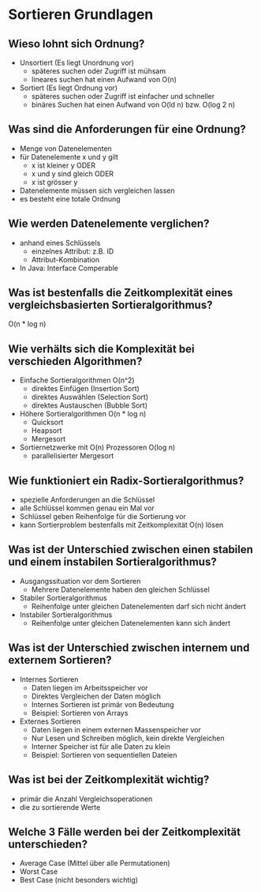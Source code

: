 # Sortieren Grundlagen

## Wieso lohnt sich Ordnung?
* Unsortiert (Es liegt Unordnung vor)
    * späteres suchen oder Zugriff ist mühsam
    * lineares suchen hat einen Aufwand von O(n)
* Sortiert (Es liegt Ordnung vor)
    * späteres suchen oder Zugriff ist einfacher und schneller
    * binäres Suchen hat einen Aufwand von O(ld n) bzw. O(log 2 n)

## Was sind die Anforderungen für eine Ordnung?
* Menge von Datenelementen
* für Datenelemente x und y gilt
    * x ist kleiner y ODER
    * x und y sind gleich ODER
    * x ist grösser y
* Datenelemente müssen sich vergleichen lassen
* es besteht eine totale Ordnung

## Wie werden Datenelemente verglichen?
* anhand eines Schlüssels
    * einzelnes Attribut: z.B. ID
    * Attribut-Kombination
* In Java: Interface Comperable

## Was ist bestenfalls die Zeitkomplexität eines vergleichsbasierten Sortieralgorithmus?
O(n * log n)

## Wie verhälts sich die Komplexität bei verschieden Algorithmen?
* Einfache Sortieralgorithmen O(n^2)
    * direktes Einfügen (Insertion Sort)
    * direktes Auswählen (Selection Sort)
    * direktes Austauschen (Bubble Sort)
* Höhere Sortieralgorithmen O(n * log n)
    * Quicksort
    * Heapsort
    * Mergesort
* Sortiernetzwerke mit O(n) Prozessoren O(log n)
    * parallelisierter Mergesort
 
## Wie funktioniert ein Radix-Sortieralgorithmus?
* spezielle Anforderungen an die Schlüssel
* alle Schlüssel kommen genau ein Mal vor
* Schlüssel geben Reihenfolge für die Sortierung vor
* kann Sortierproblem bestenfalls mit Zeitkomplexität O(n) lösen

## Was ist der Unterschied zwischen einen stabilen und einem instabilen Sortieralgorithmus?
* Ausgangssituation vor dem Sortieren
    * Mehrere Datenelemente haben den gleichen Schlüssel
* Stabiler Sortieralgorithmus
    * Reihenfolge unter gleichen Datenelementen darf sich nicht ändert
* Instabiler Sortieralgorithmus
    * Reihenfolge unter gleichen Datenelementen kann sich ändert

## Was ist der Unterschied zwischen internem und externem Sortieren?
* Internes Sortieren
    * Daten liegen im Arbeitsspeicher vor
    * Direktes Vergleichen der Daten möglich
    * Internes Sortieren ist primär von Bedeutung
    * Beispiel: Sortieren von Arrays
* Externes Sortieren
    * Daten liegen in einem externen Massenspeicher vor
    * Nur Lesen und Schreiben möglich, kein direkte Vergleichen
    * Interner Speicher ist für alle Daten zu klein
    * Beispiel: Sortieren von sequentiellen Dateien

## Was ist bei der Zeitkomplexität wichtig?
* primär die Anzahl Vergleichsoperationen
* die zu sortierende Werte

## Welche 3 Fälle werden bei der Zeitkomplexität unterschieden?
* Average Case (Mittel über alle Permutationen)
* Worst Case
* Best Case (nicht besonders wichtig)

